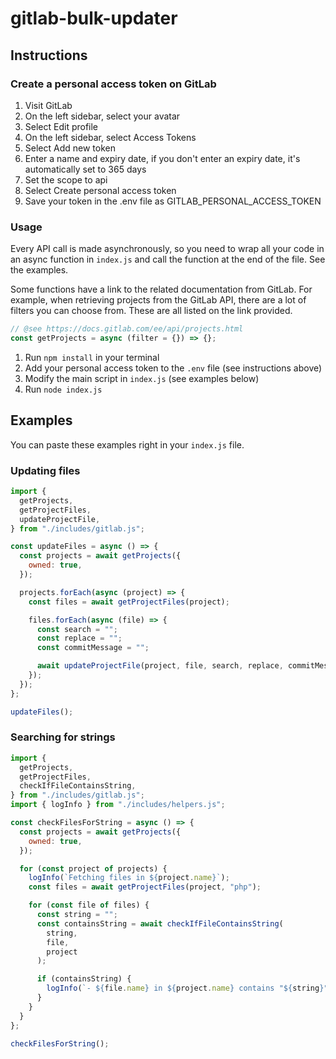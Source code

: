 # gitlab-bulk-updater

## Instructions

### Create a personal access token on GitLab

1. Visit GitLab
2. On the left sidebar, select your avatar
3. Select Edit profile
4. On the left sidebar, select Access Tokens
5. Select Add new token
6. Enter a name and expiry date, if you don't enter an expiry date, it's automatically set to 365 days
7. Set the scope to api
8. Select Create personal access token
9. Save your token in the .env file as GITLAB_PERSONAL_ACCESS_TOKEN

### Usage

Every API call is made asynchronously, so you need to wrap all your code in an async function in `index.js` and call the function at the end of the file. See the examples.

Some functions have a link to the related documentation from GitLab. For example, when retrieving projects from the GitLab API, there are a lot of filters you can choose from. These are all listed on the link provided.

```js
// @see https://docs.gitlab.com/ee/api/projects.html
const getProjects = async (filter = {}) => {};
```

1. Run `npm install` in your terminal
2. Add your personal access token to the `.env` file (see instructions above)
3. Modify the main script in `index.js` (see examples below)
4. Run `node index.js`

## Examples

You can paste these examples right in your `index.js` file.

### Updating files

```js
import {
  getProjects,
  getProjectFiles,
  updateProjectFile,
} from "./includes/gitlab.js";

const updateFiles = async () => {
  const projects = await getProjects({
    owned: true,
  });

  projects.forEach(async (project) => {
    const files = await getProjectFiles(project);

    files.forEach(async (file) => {
      const search = "";
      const replace = "";
      const commitMessage = "";

      await updateProjectFile(project, file, search, replace, commitMessage);
    });
  });
};

updateFiles();
```

### Searching for strings

```js
import {
  getProjects,
  getProjectFiles,
  checkIfFileContainsString,
} from "./includes/gitlab.js";
import { logInfo } from "./includes/helpers.js";

const checkFilesForString = async () => {
  const projects = await getProjects({
    owned: true,
  });

  for (const project of projects) {
    logInfo(`Fetching files in ${project.name}`);
    const files = await getProjectFiles(project, "php");

    for (const file of files) {
      const string = "";
      const containsString = await checkIfFileContainsString(
        string,
        file,
        project
      );

      if (containsString) {
        logInfo(`- ${file.name} in ${project.name} contains "${string}"`);
      }
    }
  }
};

checkFilesForString();
```
